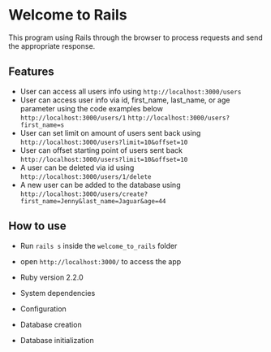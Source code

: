 # Welcome to Rails

  This program using Rails through the browser to process requests and send the appropriate response.

## Features

  * User can access all users info using `http://localhost:3000/users`
  * User can access user info via id, first_name, last_name, or age parameter using the code examples below
    `http://localhost:3000/users/1`
    `http://localhost:3000/users?first_name=s`
  * User can set limit on amount of users sent back using `http://localhost:3000/users?limit=10&offset=10`
  * User can offset starting point of users sent back `http://localhost:3000/users?limit=10&offset=10`
  * A user can be deleted via id using `http://localhost:3000/users/1/delete`
  * A new user can be added to the database using `http://localhost:3000/users/create?first_name=Jenny&last_name=Jaguar&age=44`

## How to use

  * Run `rails s` inside the `welcome_to_rails` folder
  * open `http://localhost:3000/` to access the app

* Ruby version 2.2.0

* System dependencies

* Configuration

* Database creation

* Database initialization


